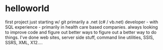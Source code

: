 # helloworld
first project
just starting w/ git
primarily a .net (c# / vb.net) developer - with SQL experience - primarily in health care based companies. always looking to improve code and figure out better ways to figure out a better way to do things. I've done web sites, server side stuff, command line utilities, SSIS, SSRS, XML, X12....
